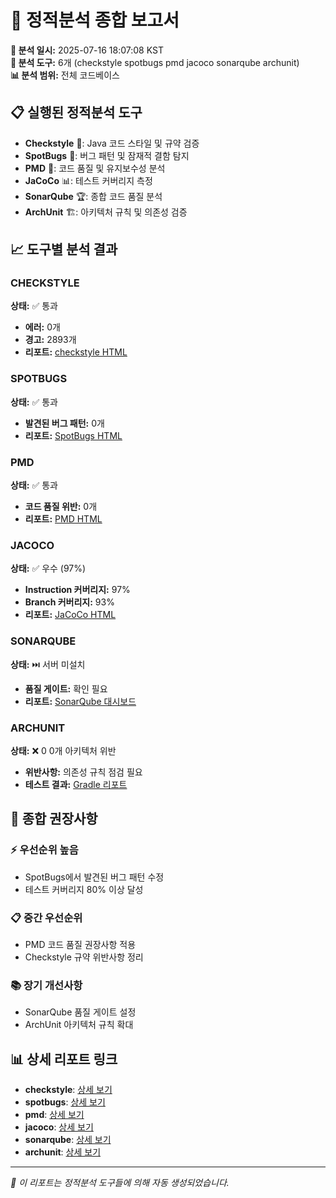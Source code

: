 # 🔧 정적분석 종합 보고서

**📅 분석 일시:** 2025-07-16 18:07:08 KST  
**🎯 분석 도구:** 6개 (checkstyle spotbugs pmd jacoco sonarqube archunit)  
**📊 분석 범위:** 전체 코드베이스

## 📋 실행된 정적분석 도구

- **Checkstyle** 🎨: Java 코드 스타일 및 규약 검증
- **SpotBugs** 🐛: 버그 패턴 및 잠재적 결함 탐지
- **PMD** 📐: 코드 품질 및 유지보수성 분석
- **JaCoCo** 📊: 테스트 커버리지 측정
- **SonarQube** 🏆: 종합 코드 품질 분석
- **ArchUnit** 🏗️: 아키텍처 규칙 및 의존성 검증

## 📈 도구별 분석 결과

### CHECKSTYLE

**상태:** ✅ 통과
- **에러:** 0개
- **경고:** 2893개
- **리포트:** [checkstyle HTML](/Users/chabh/workspace/identitybridge/build/reports/checkstyle/main.html)

### SPOTBUGS

**상태:** ✅ 통과
- **발견된 버그 패턴:** 0개
- **리포트:** [SpotBugs HTML](/Users/chabh/workspace/identitybridge/build/reports/spotbugs/main.html)

### PMD

**상태:** ✅ 통과
- **코드 품질 위반:** 0개
- **리포트:** [PMD HTML](/Users/chabh/workspace/identitybridge/build/reports/pmd/main.html)

### JACOCO

**상태:** ✅ 우수 (97%)
- **Instruction 커버리지:** 97%
- **Branch 커버리지:** 93%
- **리포트:** [JaCoCo HTML](/Users/chabh/workspace/identitybridge/build/reports/jacoco/test/html/index.html)

### SONARQUBE

**상태:** ⏭️ 서버 미설치
- **품질 게이트:** 확인 필요
- **리포트:** [SonarQube 대시보드](http://localhost:9000)

### ARCHUNIT

**상태:** ❌ 0
0개 아키텍처 위반
- **위반사항:** 의존성 규칙 점검 필요
- **테스트 결과:** [Gradle 리포트](/Users/chabh/workspace/identitybridge/build/reports/tests/archunitTest/index.html)


## 🎯 종합 권장사항

### ⚡ 우선순위 높음
- SpotBugs에서 발견된 버그 패턴 수정
- 테스트 커버리지 80% 이상 달성

### 📋 중간 우선순위  
- PMD 코드 품질 권장사항 적용
- Checkstyle 규약 위반사항 정리

### 📚 장기 개선사항
- SonarQube 품질 게이트 설정
- ArchUnit 아키텍처 규칙 확대

## 📊 상세 리포트 링크

- **checkstyle**: [상세 보기](/Users/chabh/workspace/identitybridge/reports/static/checkstyle_2025-07-16T18:05:12.json)
- **spotbugs**: [상세 보기](/Users/chabh/workspace/identitybridge/reports/static/spotbugs_2025-07-16T18:05:12.json)
- **pmd**: [상세 보기](/Users/chabh/workspace/identitybridge/reports/static/pmd_2025-07-16T18:05:12.json)
- **jacoco**: [상세 보기](/Users/chabh/workspace/identitybridge/reports/static/jacoco_2025-07-16T18:05:12.json)
- **sonarqube**: [상세 보기](/Users/chabh/workspace/identitybridge/reports/static/sonarqube_2025-07-16T18:05:12.json)
- **archunit**: [상세 보기](/Users/chabh/workspace/identitybridge/reports/static/archunit_2025-07-16T18:05:12.json)

---
*🤖 이 리포트는 정적분석 도구들에 의해 자동 생성되었습니다.*
